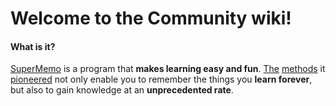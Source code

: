# Welcome to the Community wiki!

#### What is it?

[SuperMemo](https://super-memo.com/supermemo18.html) is a program that **makes learning easy and fun**. [The](https://supermemo.guru/wiki/Spaced_repetition) [methods](https://supermemo.guru/wiki/Incremental_reading) it [pioneered](https://supermemo.guru/wiki/History_of_spaced_repetition) not only enable you to remember the things you **learn forever**, but also to gain knowledge at an **unprecedented rate**.

<!--
<div class="pure-g" style="margin-top: -20px;">
  <div class="pure-u-1 pure-u-smd-3-4">
    <blockquote>
    </blockquote>
    <p></p>
  </div>
  <div class="pure-u-1 pure-u-smd-1-4">
  </div>
</div>

<div class="pure-g" style="margin-top: -10px;">
  <div class="pure-u-1 pure-u-smd-13-24">
    <p style="color: darkred;"><strong>Get started with <u>SuperMemo in 5 minutes</u> (really)</strong>:</p>
	<ol>
      <li><a href="" target="_blank" rel="noopener"></a></li>
      <li><a href=""></a></li>
      <li><a href=""></a></li>
	</ol>
	<p>Additional resources:</p>
	<ul>
      <li><a href="https://discord.gg/B2AWHPn" target="_blank" rel="noopener">Discord</a> chat room</li>
      <li><a href="https://github.com/SuperMemo/" target="_blank" rel="noopener">GitHub page</a></li>
	</ul>
    <p><strong>Latest SM versions</strong>: <em>18.03</em>.</p>
  </div>
  <div class="pure-u-1 pure-u-smd-11-24">
	<div class="center-div">
      <video controls>
        <source src="" type="video/webm; codecs=vp9">
        <source src="" type="video/mp4">
        <p>Your browser doesn't support HTML5 video. Here is a <a href="">link to the video</a> instead.</p>
      </video>
	</div>
  </div>
</div>

<hr />

-->